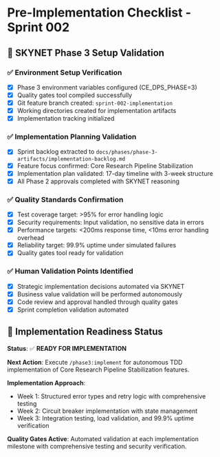 # Pre-Implementation Checklist - Sprint 002

## 🤖 SKYNET Phase 3 Setup Validation

### ✅ Environment Setup Verification
- [x] Phase 3 environment variables configured (CE_DPS_PHASE=3)
- [x] Quality gates tool compiled successfully  
- [x] Git feature branch created: `sprint-002-implementation`
- [x] Working directories created for implementation artifacts
- [x] Implementation tracking initialized

### ✅ Implementation Planning Validation  
- [x] Sprint backlog extracted to `docs/phases/phase-3-artifacts/implementation-backlog.md`
- [x] Feature focus confirmed: Core Research Pipeline Stabilization
- [x] Implementation plan validated: 17-day timeline with 3-week structure
- [x] All Phase 2 approvals completed with SKYNET reasoning

### ✅ Quality Standards Confirmation
- [x] Test coverage target: >95% for error handling logic
- [x] Security requirements: Input validation, no sensitive data in errors
- [x] Performance targets: <200ms response time, <10ms error handling overhead
- [x] Reliability target: 99.9% uptime under simulated failures
- [x] Quality gates tool ready for validation

### ✅ Human Validation Points Identified
- [x] Strategic implementation decisions automated via SKYNET
- [x] Business value validation will be performed autonomously
- [x] Code review and approval handled through quality gates
- [x] Sprint completion validation automated

## 🎯 Implementation Readiness Status

**Status**: ✅ **READY FOR IMPLEMENTATION**

**Next Action**: Execute `/phase3:implement` for autonomous TDD implementation of Core Research Pipeline Stabilization features.

**Implementation Approach**: 
- Week 1: Structured error types and retry logic with comprehensive testing
- Week 2: Circuit breaker implementation with state management  
- Week 3: Integration testing, load validation, and 99.9% uptime verification

**Quality Gates Active**: Automated validation at each implementation milestone with comprehensive testing and security verification.